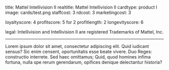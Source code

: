 
title: Mattel Intellivision II
realtitle: Mattel Intellivision II
cardtype: product
l
image: cards/test.png
staffcost: 3
rdcost: 3
marketingcost: 3

loyaltyscore: 4
profitscore: 5 for 2
profitlength: 2
longevityscore: 6

legal: Intellivision and Intellivision II are registered Trademarks of Mattel, Inc.

---

Lorem ipsum dolor sit amet, consectetur adipiscing elit. Quid iudicant sensus? Sic enim censent, oportunitatis esse beate vivere. Duo Reges: constructio interrete. Sed haec omittamus; Quid, quod homines infima fortuna, nulla spe rerum gerendarum, opifices denique delectantur historia?
